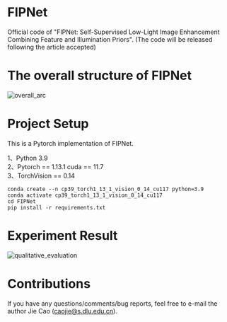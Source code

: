 # FIPNet
Official code of "FIPNet: Self-Supervised Low-Light Image Enhancement Combining Feature and Illumination Priors". (The code will be released following the article accepted)

# The overall structure of FIPNet
![overall_arc](https://github.com/user-attachments/assets/56db64ad-f4ac-487d-93fd-75b89ec11253)


# Project Setup
This is a Pytorch implementation of FIPNet.

1、Python 3.9  
2、Pytorch == 1.13.1 cuda == 11.7  
3、TorchVision == 0.14
```
conda create --n cp39_torch1_13_1_vision_0_14_cu117 python=3.9
conda activate cp39_torch1_13_1_vision_0_14_cu117
cd FIPNet
pip install -r requirements.txt
```
# Experiment Result

![qualitative_evaluation](https://github.com/user-attachments/assets/1c27c4fa-60f2-482a-a112-98958d0ee4a9)

# Contributions
If you have any questions/comments/bug reports, feel free to e-mail the author Jie Cao (caojie@s.dlu.edu.cn).
